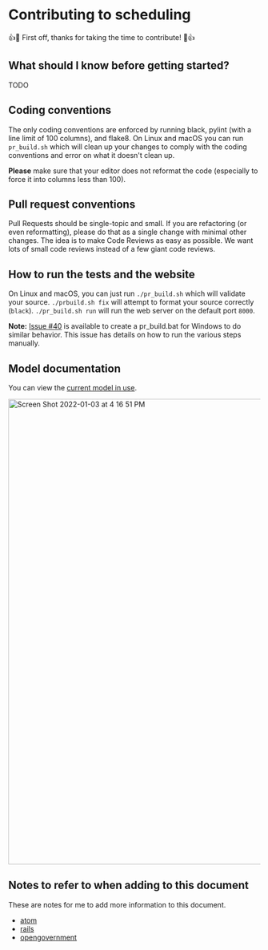# Contributing to scheduling

:+1::tada: First off, thanks for taking the time to contribute! :tada::+1:

## What should I know before getting started?

TODO

## Coding conventions

The only coding conventions are enforced by running black, pylint (with a line limit of 100 columns), and flake8. 
On Linux and macOS you can run `pr_build.sh` which will clean up your changes to comply with the coding conventions and error on what it doesn't clean up.

**Please** make sure that your editor does not reformat the code (especially to force it into columns less than 100).

## Pull request conventions

Pull Requests should be single-topic and small. 
If you are refactoring (or even reformatting), please do that as a single change with minimal other changes.
The idea is to make Code Reviews as easy as possible. 
We want lots of small code reviews instead of a few giant code reviews.

## How to run the tests and the website

On Linux and macOS, you can just run `./pr_build.sh` which will validate your source. 
`./prbuild.sh fix` will attempt to format your source correctly (`black`). 
`./pr_build.sh run` will run the web server on the default port `8000`.

**Note:** [Issue #40](https://github.com/marcpage/scheduling/issues/40) is available to create a pr_build.bat for Windows to do similar behavior.
This issue has details on how to run the various steps manually.

## Model documentation

You can view the [current model in use](https://dbdiagram.io/d/61d258173205b45b73d415fc).

<img width="929" alt="Screen Shot 2022-01-03 at 4 16 51 PM" src="https://user-images.githubusercontent.com/695749/147986464-929528c8-1507-4774-a900-4530bbca44a5.png">

## Notes to refer to when adding to this document

These are notes for me to add more information to this document.

* [atom](https://github.com/atom/atom/blob/master/CONTRIBUTING.md)
* [rails](https://github.com/rails/rails/blob/main/CONTRIBUTING.md)
* [opengovernment](https://github.com/opengovernment/opengovernment/blob/master/CONTRIBUTING.md)
